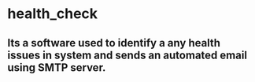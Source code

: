 # health_check

## Its a software used to identify a any health issues in system and sends an automated email using SMTP server.
